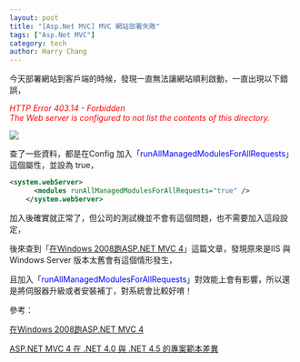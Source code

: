 ```yaml
---
layout: post
title: "[Asp.Net MVC] MVC 網站部署失敗"
tags: ["Asp.Net MVC"]
category: tech
author: Harry Chang
---
```


今天部署網站到客戶端的時候，發現一直無法讓網站順利啟動，一直出現以下錯誤，

<span style="color:#FF0000;">*HTTP Error 403.14 - Forbidden  
 The Web server is configured to not list the contents of this directory.*</span>

![](https://az787680.vo.msecnd.net/user/harry/84a01fd4-39cb-43cc-99c4-701ab9b9a7d2/1478078873_62819.png)


查了一些資料，都是在Config 加入「<span style="color:#0000FF;">runAllManagedModulesForAllRequests</span>」這個屬性，並設為 true，

~~~ xml
<system.webServer>
      <modules runAllManagedModulesForAllRequests="true" />
    </system.webServer>
~~~

加入後確實就正常了，但公司的測試機並不會有這個問題，也不需要加入這段設定，

後來查到「[在Windows 2008跑ASP.NET MVC 4](http://blog.darkthread.net/post-2015-05-30-aspnet-mvc-on-win2008.aspx)」這篇文章，發現原來是IIS 與 Windows Server 版本太舊會有這個情形發生，

且加入「<span style="color:#0000FF;">runAllManagedModulesForAllRequests</span>」對效能上會有影響，所以還是將伺服器升級或者安裝補丁，對系統會比較好唷！

參考：

[在Windows 2008跑ASP.NET MVC 4](http://blog.darkthread.net/post-2015-05-30-aspnet-mvc-on-win2008.aspx)

[ASP.NET MVC 4 在 .NET 4.0 與 .NET 4.5 的專案範本差異](http://blog.miniasp.com/post/2013/06/24/ASPNET-MVC-4-IIS-runAllManagedModulesForAllRequests-ExtensionlessUrlHandler.aspx)               